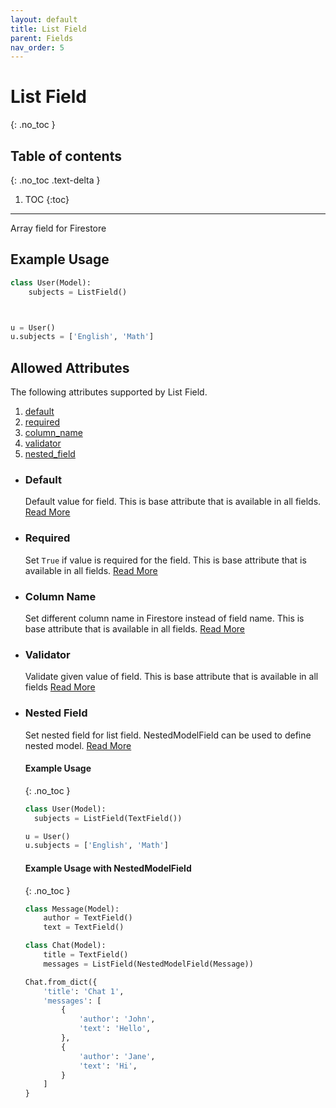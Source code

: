 ```yaml
---
layout: default
title: List Field
parent: Fields
nav_order: 5
---
```


# List Field
{: .no_toc }

## Table of contents
{: .no_toc .text-delta }

1. TOC
{:toc}

---

Array field for Firestore

## Example Usage

```python
class User(Model):
    subjects = ListField()



u = User()
u.subjects = ['English', 'Math']
```

## Allowed Attributes

The following attributes supported by List Field.

1. [default](#default)
2. [required](#required)
3. [column_name](#column-name)
4. [validator](#validator)
5. [nested_field](#nested-field)

- ### Default

  Default value for field. This is base attribute that is available in all fields. [Read More](/FireO/fields/field#default)

- ### Required

  Set `True` if value is required for the field. This is base attribute that is available in all fields. [Read More](/FireO/fields/field#required)

- ### Column Name

  Set different column name in Firestore instead of field name. This is base attribute that is available in all fields. [Read More](/FireO/fields/field#column-name)

- ### Validator
  Validate given value of field. This is base attribute that is available in all fields [Read More](/FireO/fields/field#validator)

- ### Nested Field
  Set nested field for list field. NestedModelField can be used to define nested model. [Read More](/FireO/fields/nested-model)

  #### Example Usage
  
  {: .no_toc }
  
  ```python
  class User(Model):
    subjects = ListField(TextField())  
  
  u = User()
  u.subjects = ['English', 'Math']
  ```
  
  #### Example Usage with NestedModelField
  
  {: .no_toc }
  
  ```python
  class Message(Model):
      author = TextField()
      text = TextField()
  
  class Chat(Model):
      title = TextField()
      messages = ListField(NestedModelField(Message))
  
  Chat.from_dict({
      'title': 'Chat 1',
      'messages': [
          {
              'author': 'John',
              'text': 'Hello',
          },
          {
              'author': 'Jane',
              'text': 'Hi',
          }
      ]
  }
  ```
